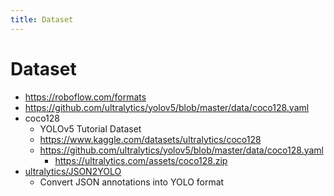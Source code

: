 ```yaml
---
title: Dataset
---
```


# Dataset

- https://roboflow.com/formats
- https://github.com/ultralytics/yolov5/blob/master/data/coco128.yaml
- coco128
  - YOLOv5 Tutorial Dataset
  - https://www.kaggle.com/datasets/ultralytics/coco128
  - https://github.com/ultralytics/yolov5/blob/master/data/coco128.yaml
    - https://ultralytics.com/assets/coco128.zip
- [ultralytics/JSON2YOLO](https://github.com/ultralytics/JSON2YOLO)
  - Convert JSON annotations into YOLO format
